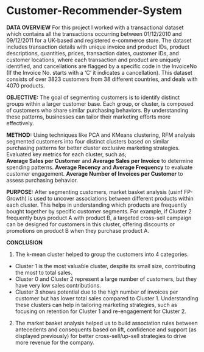 # Customer-Recommender-System

**DATA OVERVIEW**
For this project I worked with a transactional dataset which contains all the transactions occurring between 01/12/2010 and 09/12/2011 for a UK-based and registered e-commerce store. 
The dataset includes transaction details with unique invoice and product IDs, product descriptions, quantities, prices, transaction dates, customer IDs, and customer locations, where each transaction and product are uniquely identified, and cancellations are flagged by a specific code in the InvoiceNo (If the Invoice No. starts with a ‘C’ it indicates a cancellation).
This dataset consists of over 3823 customers from 38 different countries, and deals with 4070 products.

**OBJECTIVE:** 
The goal of segmenting customers is to identify distinct groups within a larger customer base. Each group, or cluster, is composed of customers who share similar purchasing behaviors. By understanding these patterns, businesses can tailor their marketing efforts more effectively.

**METHOD:** 
Using techniques like PCA and KMeans clustering, RFM analysis segmented customers into four distinct clusters based on similar purchasing patterns for better cluster exclusive marketing strategies.
Evaluated key metrics for each cluster, such as;    
**Average Sales per Customer** and **Average Sales per Invoice** to determine spending patterns.
**Average Recency** and **Average Frequency** to evaluate customer engagement.
**Average Number of Invoices per Customer** to assess purchasing behavior.

**PURPOSE:** 
After segmenting customers, market basket analysis (usinf FP-Growth) is used to uncover associations between different products within each cluster. This helps in understanding which products are frequently bought together by specific customer segments.
For example, if Cluster 2 frequently buys product A with product B, a targeted cross-sell campaign can be designed for customers in this cluster, offering discounts or promotions on product B when they purchase product A.

**CONCLUSION**
1. The k-mean cluster helped to group the customers into 4 categories. 
- Cluster 1 is the most valuable cluster, despite its small size, contributing the most to total sales.
- Cluster 0 and Cluster 2 represent a large number of customers, but they have very low sales contributions.
- Cluster 3 shows potential due to the high number of invoices per customer but has lower total sales compared to Cluster 1.
Understanding these clusters can help in tailoring marketing strategies, such as focusing on retention for Cluster 1 and re-engagement for Cluster 2.

2. The market basket analysis helped us to build association rules between antecedents and consequents based on lift, confidence and support (as displayed previously) for better cross-sell/up-sell strategies to drive more revenue for the company. 



